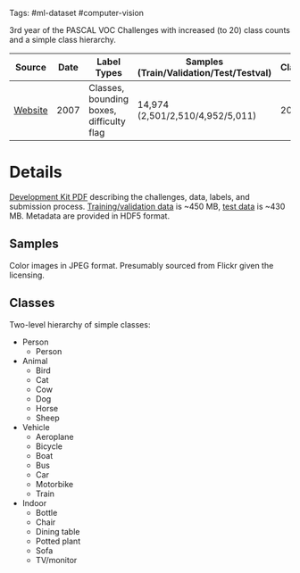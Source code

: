 Tags: #ml-dataset #computer-vision 

3rd year of the PASCAL VOC Challenges with increased (to 20) class counts and a simple class hierarchy.

| Source | Date | Label Types | Samples (Train/Validation/Test/Testval) | Classes | Commercial Use? |
| --- | --- | --- | --- | --- | --- |
| [Website](http://host.robots.ox.ac.uk/pascal/VOC/voc2007/) | 2007 | Classes, bounding boxes, difficulty flag | 14,974 (2,501/2,510/4,952/5,011) | 20 | [Flickr Terms of Use](http://www.flickr.com/terms.gne?legacy=1) |

# Details
 [Development Kit PDF](http://host.robots.ox.ac.uk/pascal/VOC/voc2007/devkit_doc_07-Jun-2007.pdf) describing the challenges, data, labels, and submission process.  [Training/validation data](http://host.robots.ox.ac.uk/pascal/VOC/voc2007/VOCtrainval_06-Nov-2007.tar) is ~450 MB, [test data](http://host.robots.ox.ac.uk/pascal/VOC/voc2007/VOCtest_06-Nov-2007.tar) is ~430 MB.  Metadata are provided in HDF5 format.
 
## Samples
Color images in JPEG format.  Presumably sourced from Flickr given the licensing.

## Classes
Two-level hierarchy of simple classes:
- Person
    - Person
- Animal
    - Bird
    - Cat
    - Cow
    - Dog
    - Horse
    - Sheep
- Vehicle
    - Aeroplane
    - Bicycle
    - Boat
    - Bus
    - Car
    - Motorbike
    - Train
- Indoor
    - Bottle
    - Chair
    - Dining table
    - Potted plant
    - Sofa
    - TV/monitor
